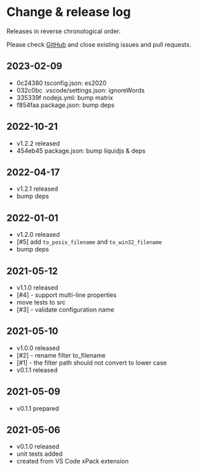 # Change & release log

Releases in reverse chronological order.

Please check
[GitHub](https://github.com/xpack/xpm-liquid-ts/issues/)
and close existing issues and pull requests.

## 2023-02-09

* 0c24380 tsconfig.json: es2020
* 032c0bc .vscode/settings.json: ignoreWords
* 335339f nodejs.yml: bump matrix
* f854faa package.json: bump deps

## 2022-10-21

* v1.2.2 released
* 454eb45 package.json: bump liquidjs & deps

## 2022-04-17

* v1.2.1 released
* bump deps

## 2022-01-01

* v1.2.0 released
* [#5] add `to_posix_filename` and `to_win32_filename`
* bump deps

## 2021-05-12

* v1.1.0 released
* [#4] - support multi-line properties
* move tests to src
* [#3] - validate configuration name

## 2021-05-10

* v1.0.0 released
* [#2] - rename filter to_filename
* [#1] - the filter path should not convert to lower case
* v0.1.1 released

## 2021-05-09

* v0.1.1 prepared

## 2021-05-06

* v0.1.0 released
* unit tests added
* created from VS Code xPack extension
